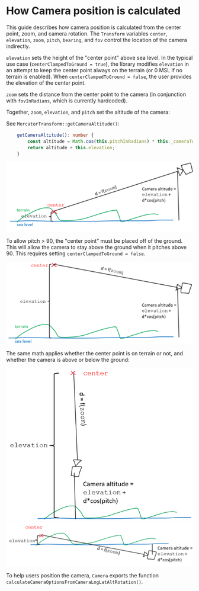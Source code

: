 # How Camera position is calculated

This guide describes how camera position is calculated from the center point, zoom,  and camera rotation.
The `Transform` variables `center`, `elevation`, `zoom`, `pitch`, `bearing`, and `fov` control the location of the camera indirectly.

 `elevation` sets the height of the "center point" above sea level. In the typical use case (`centerClampedToGround = true`), the library modifies `elevation` in an attempt to keep the center point always on the terrain (or 0 MSL if no terrain is enabled). When `centerClampedToGround = false`, the user provides the elevation of the center point.

`zoom` sets the distance from the center point to the camera (in conjunction with `fovInRadians`, which is currently hardcoded).

Together, `zoom`,  `elevation`, and `pitch` set the altitude of the camera:

See `MercatorTransform::getCameraAltitude()`:
```typescript
    getCameraAltitude(): number {
        const altitude = Math.cos(this.pitchInRadians) * this._cameraToCenterDistance / this._helper._pixelPerMeter;
        return altitude + this.elevation;
    }
```

![image](assets/center-point_nominal.png)

To allow pitch > 90, the "center point" must be placed off of the ground. This will allow the camera to stay above the ground when it pitches above 90. This requires setting `centerClampedToGround = false`.

![image](assets/center-point_high-pitch.png)

The same math applies whether the center point is on terrain or not, and whether the camera is above or below the ground: 

![image](assets/center-point_straight-up.png)
![image](assets/center-point_underground.png)


To help users position the camera, `Camera` exports the function `calculateCameraOptionsFromCameraLngLatAltRotation()`.